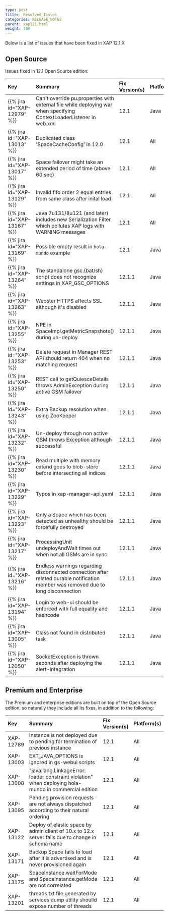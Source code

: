 ```yaml
---
type: post
title:  Resolved Issues
categories: RELEASE_NOTES
parent: xap121.html
weight: 300
---
```


Below is a list of issues that have been fixed in XAP 12.1.X

## Open Source

Issues fixed in 12.1 Open Source edition:

| Key                         | Summary                                                 | Fix Version(s) | Platform(s) |
|:----------------------------|:------------------------------------------------------------------|:-----|:-----| 
| {{% jira id="XAP-12979" %}} | Can't override pu.properties with external file while deploying war when specifying ContextLoaderListener in web.xml | 12.1 | Java |
| {{% jira id="XAP-13013" %}} | Duplicated class 'SpaceCacheConfig' in 12.0                          | 12.1 | All |
| {{% jira id="XAP-13017" %}} | Space failover might take an extended period of time (above 60 sec)  | 12.1 | All |
| {{% jira id="XAP-13129" %}} | Invalid fifo order 2 equal entries from same class after inital load | 12.1 | All |
| {{% jira id="XAP-13167" %}} | Java 7u131/8u121 (and later) includes new Serialization Filter which pollutes XAP logs with WARNING messages | 12.1 | All |
| {{% jira id="XAP-13169" %}} | Possible empty result in `hola-mundo` example                          | 12.1 | Java |
| {{% jira id="XAP-13264" %}} | The standalone gsc.{bat/sh} script does not recognize settings in XAP_GSC_OPTIONS       | 12.1.1 | Java |
| {{% jira id="XAP-13263" %}} | Webster HTTPS affects SSL although it's disabled                                        | 12.1.1 | Java |
| {{% jira id="XAP-13255" %}} | NPE in SpaceImpl.getMetricSnapshots() during un-deploy                                  | 12.1.1 | Java |
| {{% jira id="XAP-13253" %}} | Delete request in Manager REST API should return 404 when no matching request           | 12.1.1 | Java |
| {{% jira id="XAP-13250" %}} | REST call to getQuiesceDetails throws AdminException during active GSM failover         | 12.1.1 | Java |
| {{% jira id="XAP-13243" %}} | Extra Backup resolution when using ZooKeeper                                            | 12.1.1 | Java |
| {{% jira id="XAP-13232" %}} | Un-deploy through non active GSM throws Exception although successful                   | 12.1.1 | Java |
| {{% jira id="XAP-13230" %}} | Read multiple with memory extend goes to blob-store before intersecting all indices     | 12.1.1 | Java |
| {{% jira id="XAP-13229" %}} | Typos in xap-manager-api.yaml                                                           | 12.1.1 | Java |
| {{% jira id="XAP-13223" %}} | Only a Space which has been detected as unhealthy should be forcefully destroyed        | 12.1.1 | Java |
| {{% jira id="XAP-13217" %}} | ProcessingUnit undeployAndWait times out when not all GSMs are in sync                  | 12.1.1 | Java |
| {{% jira id="XAP-13216" %}} | Endless warnings regarding disconnected connection after related durable notification member was removed due to long disconnection  | 12.1.1 | Java |
| {{% jira id="XAP-13194" %}} | Login to web-ui should be enforced with full equality and hashcode                      | 12.1.1 | Java |
| {{% jira id="XAP-13005" %}} | Class not found in distributed task                                                     | 12.1.1 | Java |
| {{% jira id="XAP-12050" %}} | SocketException is thrown seconds after deploying the alert-integration                 | 12.1.1 | Java |



## Premium and Enterprise

The Premium and enterprise editions are built on top of the Open Source edition, so naturally they include all its fixes, in addition to the following:

| Key       | Summary                                                 | Fix Version(s) | Platform(s) |
|:----------|:------------------------------------------------------------------|:-----|:-----| 
| XAP-12789 | Instance is not deployed due to pending for termination of previous instance | 12.1 | All |
| XAP-13003 | EXT_JAVA_OPTIONS is ignored in gs-webui scripts | 12.1 | All |
| XAP-13008 | "java.lang.LinkageError: loader constraint violation" when deploying hola-mundo in commercial edition | 12.1 | All |
| XAP-13095 | Pending provision requests are not always dispatched according to their natural ordering | 12.1 | All |
| XAP-13122 | Deploy of elastic space by admin client of 10.x to 12.x server fails due to change in schema name | 12.1 | All |
| XAP-13171 | Backup Space fails to load after it is advertised and is never provisioned again | 12.1 | All |
| XAP-13175 | SpaceInstance.waitForMode and SpaceInstance.getMode are not correlated | 12.1 | All |
| XAP-13201 | threads.txt file generated by services dump utility shoulld expose number of threads | 12.1 | All |
